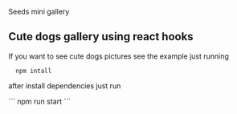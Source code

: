 Seeds mini gallery

## Cute dogs gallery using react hooks

If you want to see cute dogs pictures see the example just running

```
  npm intall
```

after install dependencies just run

´´´
npm run start
´´´
